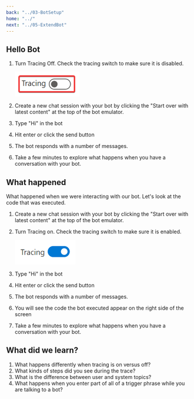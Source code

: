 ```yaml
---
back: "../03-BotSetup"
home: "../"
next: "../05-ExtendBot"
---
```


## Hello Bot

1. Turn Tracing Off. Check the tracing switch to make sure it is disabled. 
   
     ![Tracing Off](./images/TracingOff.png)

2. Create a new chat session with your bot by clicking the "Start over with latest content" at the top of the bot emulator. 
3. Type "Hi" in the bot
4. Hit enter or click the send button
5. The bot responds with a number of messages.
6. Take a few minutes to explore what happens when you have a conversation with your bot. 

## What happened

What happened when we were interacting with our bot. Let's look at the code that was executed. 

1. Create a new chat session with your bot by clicking the "Start over with latest content" at the top of the bot emulator. 
1. Turn Tracing on. Check the tracing switch to make sure it is enabled. 

     ![Tracing ON](./images/TracingOn.png)

1. Type "Hi" in the bot
1. Hit enter or click the send button
1. The bot responds with a number of messages.
1. You will see the code the bot executed appear on the right side of the screen
1. Take a few minutes to explore what happens when you have a conversation with your bot. 

## What did we learn?

1. What happens differently when tracing is on versus off?
1. What kinds of steps did you see during the trace?
1. What is the difference between user and system topics?
1. What happens when you enter part of all of a trigger phrase while you are talking to a bot?